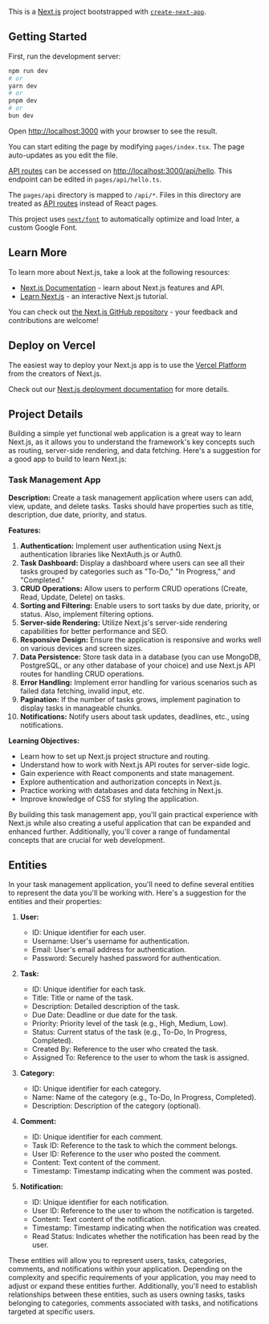 This is a [Next.js](https://nextjs.org/) project bootstrapped with [`create-next-app`](https://github.com/vercel/next.js/tree/canary/packages/create-next-app).

## Getting Started

First, run the development server:

```bash
npm run dev
# or
yarn dev
# or
pnpm dev
# or
bun dev
```

Open [http://localhost:3000](http://localhost:3000) with your browser to see the result.

You can start editing the page by modifying `pages/index.tsx`. The page auto-updates as you edit the file.

[API routes](https://nextjs.org/docs/api-routes/introduction) can be accessed on [http://localhost:3000/api/hello](http://localhost:3000/api/hello). This endpoint can be edited in `pages/api/hello.ts`.

The `pages/api` directory is mapped to `/api/*`. Files in this directory are treated as [API routes](https://nextjs.org/docs/api-routes/introduction) instead of React pages.

This project uses [`next/font`](https://nextjs.org/docs/basic-features/font-optimization) to automatically optimize and load Inter, a custom Google Font.

## Learn More

To learn more about Next.js, take a look at the following resources:

- [Next.js Documentation](https://nextjs.org/docs) - learn about Next.js features and API.
- [Learn Next.js](https://nextjs.org/learn) - an interactive Next.js tutorial.

You can check out [the Next.js GitHub repository](https://github.com/vercel/next.js/) - your feedback and contributions are welcome!

## Deploy on Vercel

The easiest way to deploy your Next.js app is to use the [Vercel Platform](https://vercel.com/new?utm_medium=default-template&filter=next.js&utm_source=create-next-app&utm_campaign=create-next-app-readme) from the creators of Next.js.

Check out our [Next.js deployment documentation](https://nextjs.org/docs/deployment) for more details.

## Project Details

Building a simple yet functional web application is a great way to learn Next.js, as it allows you to understand the framework's key concepts such as routing, server-side rendering, and data fetching. Here's a suggestion for a good app to build to learn Next.js:

### Task Management App

**Description:**
Create a task management application where users can add, view, update, and delete tasks. Tasks should have properties such as title, description, due date, priority, and status.

**Features:**
1. **Authentication:** Implement user authentication using Next.js authentication libraries like NextAuth.js or Auth0.
2. **Task Dashboard:** Display a dashboard where users can see all their tasks grouped by categories such as "To-Do," "In Progress," and "Completed."
3. **CRUD Operations:** Allow users to perform CRUD operations (Create, Read, Update, Delete) on tasks.
4. **Sorting and Filtering:** Enable users to sort tasks by due date, priority, or status. Also, implement filtering options.
5. **Server-side Rendering:** Utilize Next.js's server-side rendering capabilities for better performance and SEO.
6. **Responsive Design:** Ensure the application is responsive and works well on various devices and screen sizes.
7. **Data Persistence:** Store task data in a database (you can use MongoDB, PostgreSQL, or any other database of your choice) and use Next.js API routes for handling CRUD operations.
8. **Error Handling:** Implement error handling for various scenarios such as failed data fetching, invalid input, etc.
9. **Pagination:** If the number of tasks grows, implement pagination to display tasks in manageable chunks.
10. **Notifications:** Notify users about task updates, deadlines, etc., using notifications.

**Learning Objectives:**
- Learn how to set up Next.js project structure and routing.
- Understand how to work with Next.js API routes for server-side logic.
- Gain experience with React components and state management.
- Explore authentication and authorization concepts in Next.js.
- Practice working with databases and data fetching in Next.js.
- Improve knowledge of CSS for styling the application.

By building this task management app, you'll gain practical experience with Next.js while also creating a useful application that can be expanded and enhanced further. Additionally, you'll cover a range of fundamental concepts that are crucial for web development.

## Entities
In your task management application, you'll need to define several entities to represent the data you'll be working with. Here's a suggestion for the entities and their properties:

1. **User:**
   - ID: Unique identifier for each user.
   - Username: User's username for authentication.
   - Email: User's email address for authentication.
   - Password: Securely hashed password for authentication.

2. **Task:**
   - ID: Unique identifier for each task.
   - Title: Title or name of the task.
   - Description: Detailed description of the task.
   - Due Date: Deadline or due date for the task.
   - Priority: Priority level of the task (e.g., High, Medium, Low).
   - Status: Current status of the task (e.g., To-Do, In Progress, Completed).
   - Created By: Reference to the user who created the task.
   - Assigned To: Reference to the user to whom the task is assigned.

3. **Category:**
   - ID: Unique identifier for each category.
   - Name: Name of the category (e.g., To-Do, In Progress, Completed).
   - Description: Description of the category (optional).

4. **Comment:**
   - ID: Unique identifier for each comment.
   - Task ID: Reference to the task to which the comment belongs.
   - User ID: Reference to the user who posted the comment.
   - Content: Text content of the comment.
   - Timestamp: Timestamp indicating when the comment was posted.

5. **Notification:**
   - ID: Unique identifier for each notification.
   - User ID: Reference to the user to whom the notification is targeted.
   - Content: Text content of the notification.
   - Timestamp: Timestamp indicating when the notification was created.
   - Read Status: Indicates whether the notification has been read by the user.

These entities will allow you to represent users, tasks, categories, comments, and notifications within your application. Depending on the complexity and specific requirements of your application, you may need to adjust or expand these entities further. Additionally, you'll need to establish relationships between these entities, such as users owning tasks, tasks belonging to categories, comments associated with tasks, and notifications targeted at specific users.
